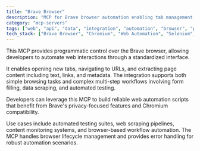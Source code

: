 ```yaml
---
title: "Brave Browser"
description: "MCP for Brave browser automation enabling tab management, page navigation, and content extraction for web workflows."
category: "mcp-servers"
tags: ["web", "api", "data", "integration", "automation", "browser", "privacy", "scraping", "testing"]
tech_stack: ["Brave Browser", "Chromium", "Web Automation", "Selenium", "Playwright", "JavaScript", "Python"]
---
```


This MCP provides programmatic control over the Brave browser, allowing developers to automate web interactions through a standardized interface. 

It enables opening new tabs, navigating to URLs, and extracting page content including text, links, and metadata. The integration supports both simple browsing tasks and complex multi-step workflows involving form filling, data scraping, and automated testing.

Developers can leverage this MCP to build reliable web automation scripts that benefit from Brave's privacy-focused features and Chromium compatibility. 

Use cases include automated testing suites, web scraping pipelines, content monitoring systems, and browser-based workflow automation. The MCP handles browser lifecycle management and provides error handling for robust automation scenarios.